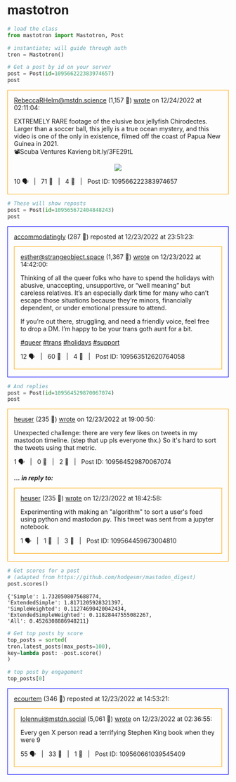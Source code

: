 # mastotron

```python
# load the class
from mastotron import Mastotron, Post

# instantiate; will guide through auth
tron = Mastotron()

# Get a post by id on your server
post = Post(id=109566222383974657)
post
```





<div class="post origpost" style="border:1px solid orange;padding:0 1em;">
<p>
<a href="https://mstdn.science/@RebeccaRHelm">RebeccaRHelm@mstdn.science</a> (1,157 👥) <a href="https://mstdn.science/@RebeccaRHelm/109566221656683705">wrote</a> on 12/24/2022 at 02:11:04:
</p>

<p>EXTREMELY RARE footage of the elusive box jellyfish Chirodectes. Larger than a soccer ball, this jelly is a true ocean mystery, and this video is one of the only in existence, filmed off the coast of Papua New Guinea in 2021.<br>📽️Scuba Ventures Kavieng bit.ly/3FE29tL</p>

<center><a href="https://cdn.masto.host/zirkus/cache/media_attachments/files/109/566/221/923/419/468/small/f0a9cc7c3910417e.png"><img src="https://cdn.masto.host/zirkus/cache/media_attachments/files/109/566/221/923/419/468/small/f0a9cc7c3910417e.png" /></a></center>

<p>
10 🗣
&nbsp; | &nbsp; 
71 🔁
&nbsp; | &nbsp;
4 💙
&nbsp; | &nbsp;
Post ID: 109566222383974657
</p>
</div>





```python
# These will show reposts
post = Post(id=109565672404848243)
post
```





<div class="post reblog" style="border:1px solid blue; padding: 0 1em;">
<p>
<a href="https://zirk.us/@accommodatingly">accommodatingly</a> (287 👥) reposted at 12/23/2022 at 23:51:23:
</p>


<div class="post origpost" style="border:1px solid orange;padding:0 1em;">
<p>
<a href="https://strangeobject.space/@esther">esther@strangeobject.space</a> (1,367 👥) <a href="https://strangeobject.space/@esther/109563512148655648">wrote</a> on 12/23/2022 at 14:42:00:
</p>

<p>Thinking of all the queer folks who have to spend the holidays with abusive, unaccepting, unsupportive, or “well meaning” but careless relatives. It’s an especially dark time for many who can’t escape those situations because they’re minors, financially dependent, or under emotional pressure to attend.</p><p>If you’re out there, struggling, and need a friendly voice, feel free to drop a DM. I’m happy to be your trans goth aunt for a bit.</p><p><a href="https://strangeobject.space/tags/queer" class="mention hashtag" rel="nofollow noopener noreferrer" target="_blank">#<span>queer</span></a> <a href="https://strangeobject.space/tags/trans" class="mention hashtag" rel="nofollow noopener noreferrer" target="_blank">#<span>trans</span></a> <a href="https://strangeobject.space/tags/holidays" class="mention hashtag" rel="nofollow noopener noreferrer" target="_blank">#<span>holidays</span></a> <a href="https://strangeobject.space/tags/support" class="mention hashtag" rel="nofollow noopener noreferrer" target="_blank">#<span>support</span></a></p>

<center></center>

<p>
12 🗣
&nbsp; | &nbsp; 
60 🔁
&nbsp; | &nbsp;
4 💙
&nbsp; | &nbsp;
Post ID: 109563512620764058
</p>


</div>

<br/>

</div>





```python
# And replies
post = Post(id=109564529870067074)
post
```





<div class="post origpost" style="border:1px solid orange;padding:0 1em;">
<p>
<a href="https://zirk.us/@heuser">heuser</a> (235 👥) <a href="https://zirk.us/@heuser/109564529870067074">wrote</a> on 12/23/2022 at 19:00:50:
</p>

<p>Unexpected challenge: there are very few likes on tweets in my mastodon timeline. (step that up pls everyone thx.) So it&#39;s hard to sort the tweets using that metric.</p>

<center></center>

<p>
1 🗣
&nbsp; | &nbsp; 
0 🔁
&nbsp; | &nbsp;
2 💙
&nbsp; | &nbsp;
Post ID: 109564529870067074
</p>

<p><b><i>... in reply to:</i></b></p> 
<div class="post origpost" style="border:1px solid orange;padding:0 1em;">
<p>
<a href="https://zirk.us/@heuser">heuser</a> (235 👥) <a href="https://zirk.us/@heuser/109564459673004810">wrote</a> on 12/23/2022 at 18:42:58:
</p>

<p>Experimenting with making an &quot;algorithm&quot; to sort a user&#39;s feed using python and mastodon.py. This tweet was sent from a jupyter notebook.</p>

<center></center>

<p>
1 🗣
&nbsp; | &nbsp; 
1 🔁
&nbsp; | &nbsp;
3 💙
&nbsp; | &nbsp;
Post ID: 109564459673004810
</p>


</div>
<br/> 
</div>





```python
# Get scores for a post 
# (adapted from https://github.com/hodgesmr/mastodon_digest)
post.scores()
```




    {'Simple': 1.7320508075688774,
    'ExtendedSimple': 1.8171205928321397,
    'SimpleWeighted': 0.11274690420042434,
    'ExtendedSimpleWeighted': 0.11828447555082267,
    'All': 0.4526308886948211}




```python
# Get top posts by score
top_posts = sorted(
tron.latest_posts(max_posts=100),
key=lambda post: -post.score()
)

# top post by engagement
top_posts[0]
```





<div class="post reblog" style="border:1px solid blue; padding: 0 1em;">
<p>
<a href="https://zirk.us/@ecourtem">ecourtem</a> (346 👥) reposted at 12/23/2022 at 14:53:21:
</p>


<div class="post origpost" style="border:1px solid orange;padding:0 1em;">
<p>
<a href="https://mstdn.social/@lolennui">lolennui@mstdn.social</a> (5,061 👥) <a href="https://mstdn.social/@lolennui/109560660969613944">wrote</a> on 12/23/2022 at 02:36:55:
</p>

<p>Every gen X person read a terrifying Stephen King book when they were 9</p>

<center></center>

<p>
55 🗣
&nbsp; | &nbsp; 
33 🔁
&nbsp; | &nbsp;
1 💙
&nbsp; | &nbsp;
Post ID: 109560661039545409
</p>


</div>

<br/>

</div>




